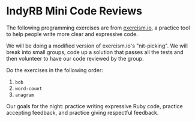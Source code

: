# IndyRB Mini Code Reviews

The following programming exercises are from [exercism.io][ex], a practice tool to help
people write more clear and expressive code.

We will be doing a modified version of exercism.io's "nit-picking". We will break into
small groups, code up a solution that passes all the tests and then volunteer to have
our code reviewed by the group.

Do the exercises in the following order:

1. `bob`
2. `word-count`
3. `anagram`

Our goals for the night: practice writing expressive Ruby code, practice accepting feedback,
and practice giving respectful feedback.

[ex]: http://exercism.io/